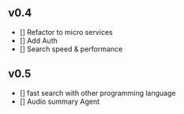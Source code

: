 
## v0.4
- [] Refactor to micro services
- [] Add Auth
- [] Search speed & performance 

## v0.5
- [] fast search with other programming language
- [] Audio summary Agent
